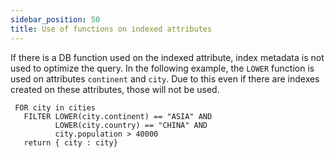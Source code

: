 ```yaml
---
sidebar_position: 50
title: Use of functions on indexed attributes
---
```


If there is a DB function used on the indexed attribute, index metadata is not used to optimize the query. In the following example, the `LOWER` function is used on attributes `continent` and `city`. Due to this even if there are indexes created on these attributes, those will not be used.

```
 FOR city in cities
   FILTER LOWER(city.continent) == "ASIA" AND
          LOWER(city.country) == "CHINA" AND
          city.population > 40000  
   return { city : city}
```